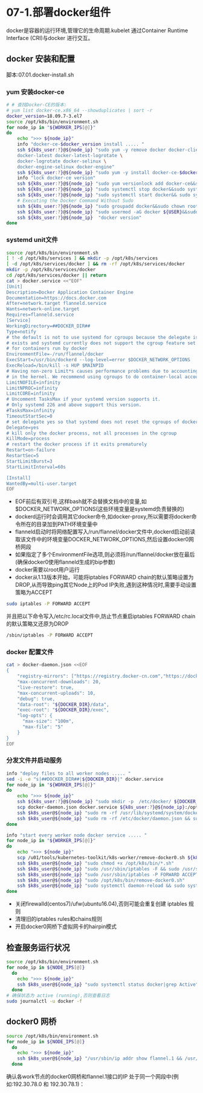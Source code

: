 <!--
 * @Author: cnak47
 * @Date: 2018-12-19 15:26:57
 * @LastEditors: cnak47
 * @LastEditTime: 2019-08-12 17:44:02
 * @Description: 
 -->

# 07-1.部署docker组件

docker是容器的运行环境,管理它的生命周期.kubelet 通过Container Runtime Interface (CRI)与docker 进行交互。

## docker 安装和配置

脚本:07.01.docker-install.sh

### yum 安装docker-ce

```bash
# # 查找Docker-CE的版本:
# yum list docker-ce.x86_64 --showduplicates | sort -r
docker_version=18.09.7-3.el7
source /opt/k8s/bin/environment.sh
for node_ip in "${WORKER_IPS[@]}"
do
    echo ">>> ${node_ip}"
    info "docker-ce-$docker_version install ..... "
    ssh ${k8s_user:?}@${node_ip} "sudo yum -y remove docker docker-client docker-client-latest docker-common \
    docker-latest docker-latest-logrotate \
    docker-logrotate docker-selinux \
    docker-engine-selinux docker-engine"
    ssh ${k8s_user:?}@${node_ip} "sudo yum -y install docker-ce-$docker_version"
    info "lock docker-ce version"
    ssh ${k8s_user:?}@${node_ip} "sudo yum versionlock add docker-ce&&sudo yum versionlock status"
    ssh ${k8s_user:?}@${node_ip} "sudo systemctl stop docker&&sudo systemctl disable docker"
    ssh ${k8s_user:?}@${node_ip} "sudo systemctl start docker&& sudo systemctl enable docker"
    # Executing the Docker Command Without Sudo
    ssh ${k8s_user:?}@${node_ip} "sudo groupadd docker&&sudo chown root:docker /var/run/docker.sock"
    ssh ${k8s_user:?}@${node_ip} "sudo usermod -aG docker ${USER}&&sudo systemctl restart docker"
    ssh ${k8s_user:?}@${node_ip}  "docker version"
done
```

### systemd unit文件

```bash
source /opt/k8s/bin/environment.sh
[ ! -d /opt/k8s/services ] && mkdir -p /opt/k8s/services
[ -d /opt/k8s/services/docker ] && rm -rf /opt/k8s/services/docker
mkdir -p /opt/k8s/services/docker
cd /opt/k8s/services/docker || return
cat > docker.service <<"EOF"
[Unit]
Description=Docker Application Container Engine
Documentation=https://docs.docker.com
After=network.target flanneld.service
Wants=network-online.target
Requires=flanneld.service
[Service]
WorkingDirectory=##DOCKER_DIR##
Type=notify
# the default is not to use systemd for cgroups because the delegate issues still
# exists and systemd currently does not support the cgroup feature set required
# for containers run by docker
EnvironmentFile=-/run/flannel/docker
ExecStart=/usr/bin/dockerd --log-level=error $DOCKER_NETWORK_OPTIONS
ExecReload=/bin/kill -s HUP $MAINPID
# Having non-zero Limit*s causes performance problems due to accounting overhead
# in the kernel. We recommend using cgroups to do container-local accounting.
LimitNOFILE=infinity
LimitNPROC=infinity
LimitCORE=infinity
# Uncomment TasksMax if your systemd version supports it.
# Only systemd 226 and above support this version.
#TasksMax=infinity
TimeoutStartSec=0
# set delegate yes so that systemd does not reset the cgroups of docker containers
Delegate=yes
# kill only the docker process, not all processes in the cgroup
KillMode=process
# restart the docker process if it exits prematurely
Restart=on-failure
RestartSec=5
StartLimitBurst=3
StartLimitInterval=60s

[Install]
WantedBy=multi-user.target
EOF
```

- EOF前后有双引号,这样bash就不会替换文档中的变量,如 $DOCKER_NETWORK_OPTIONS(这些环境变量是systemd负责替换的)
- dockerd运行时会调用其它docker命令,如docker-proxy,所以需要将docker命令所在的目录加到PATH环境变量中
- flanneld启动时将网络配置写入/run/flannel/docker文件中,dockerd启动前读取该文件中的环境变量DOCKER_NETWORK_OPTIONS,然后设置docker0网桥网段
- 如果指定了多个EnvironmentFile选项,则必须将/run/flannel/docker放在最后(确保docker0使用flanneld生成的bip参数)
- docker需要以root用户运行
- docker从1.13版本开始，可能将iptables FORWARD chain的默认策略设置为DROP,从而导致ping其它Node上的Pod IP失败,遇到这种情况时,需要手动设置策略为ACCEPT

```bash
sudo iptables -P FORWARD ACCEPT

```
并且把以下命令写入/etc/rc.local文件中,防止节点重启iptables FORWARD chain的默认策略又还原为DROP

```bash
/sbin/iptables -P FORWARD ACCEPT
```

### docker 配置文件

```bash
cat > docker-daemon.json <<EOF
{
    "registry-mirrors": ["https://registry.docker-cn.com","https://docker.mirrors.ustc.edu.cn","https://hub-mirror.c.163.com"],
    "max-concurrent-downloads": 20,
    "live-restore": true,
    "max-concurrent-uploads": 10,
    "debug": true,
    "data-root": "${DOCKER_DIR}/data",
    "exec-root": "${DOCKER_DIR}/exec",
    "log-opts": {
      "max-size": "100m",
      "max-file": "5"
    }
}
EOF
```

### 分发文件并启动服务

```bash
info "deploy files to all worker nodes ..... "
sed -i -e "s|##DOCKER_DIR##|${DOCKER_DIR}|" docker.service
for node_ip in "${WORKER_IPS[@]}"
do
    echo ">>> ${node_ip}"
    ssh ${k8s_user:?}@${node_ip} "sudo mkdir -p  /etc/docker/ ${DOCKER_DIR}/{data,exec}"
    scp docker-daemon.json docker.service ${k8s_user:?}@${node_ip}:/opt/k8s/
    ssh $k8s_user@${node_ip} "sudo rm -rf /usr/lib/systemd/system/docker.service && sudo mv /opt/k8s/docker.service /etc/systemd/system/"
    ssh $k8s_user@${node_ip} "sudo rm -rf /etc/docker/daemon.json && sudo mv /opt/k8s/docker-daemon.json /etc/docker/daemon.json"
done

info "start every worker node docker service ..... "
for node_ip in "${WORKER_IPS[@]}"
do
    echo ">>> ${node_ip}"
    scp /u01/tools/kubernetes-toolkit/k8s-worker/remove-docker0.sh ${k8s_user:?}@${node_ip}:/opt/k8s/bin/
    ssh $k8s_user@${node_ip} "sudo chmod +x /opt/k8s/bin/*.sh"
    ssh $k8s_user@${node_ip} "sudo /usr/sbin/iptables -F && sudo /usr/sbin/iptables -X && sudo /usr/sbin/iptables -F -t nat && sudo /usr/sbin/iptables -X -t nat"
    ssh $k8s_user@${node_ip} "sudo /usr/sbin/iptables -P FORWARD ACCEPT"
    ssh $k8s_user@${node_ip} "sudo /opt/k8s/bin/remove-docker0.sh"
    ssh $k8s_user@${node_ip} "sudo systemctl daemon-reload && sudo systemctl disable docker && sudo systemctl enable docker && sudo systemctl restart docker"
done

```

- 关闭firewalld(centos7)/ufw(ubuntu16.04),否则可能会重复创建 iptables 规则
- 清理旧的iptables rules和chains规则
- 开启docker0网桥下虚拟网卡的hairpin模式

## 检查服务运行状况

```bash
source /opt/k8s/bin/environment.sh
for node_ip in ${NODE_IPS[@]}
  do
    echo ">>> ${node_ip}"
    ssh $k8s_user@${node_ip} "sudo systemctl status docker|grep Active"
  done
# 确保状态为 active (running),否则查看日志
sudo journalctl -u docker -f
```

## docker0 网桥

```bash
source /opt/k8s/bin/environment.sh
for node_ip in ${NODE_IPS[@]}
  do
    echo ">>> ${node_ip}"
    ssh $k8s_user@${node_ip} "/usr/sbin/ip addr show flannel.1 && /usr/sbin/ip addr show docker0"
  done
```

确认各work节点的docker0网桥和flannel.1接口的IP 处于同一个网段中(例如:192.30.78.0 和 192.30.78.1)：
